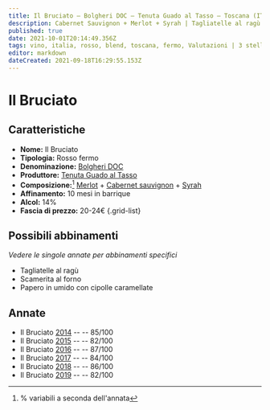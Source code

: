 ```yaml
---
title: Il Bruciato – Bolgheri DOC – Tenuta Guado al Tasso – Toscana (IT) – 20-24€ – 2★-3★
description: Cabernet Sauvignon + Merlot + Syrah | Tagliatelle al ragù – Scamerita al forno – Papero in umido con cipolle caramellate 
published: true
date: 2021-10-01T20:14:49.356Z
tags: vino, italia, rosso, blend, toscana, fermo, Valutazioni | 3 stelle, cabernet sauvignon, merlot, syrah, tagliatelle al ragù, Scamerita al forno, Papero in umido con cipolle caramellate, Prezzi | 20-24€
editor: markdown
dateCreated: 2021-09-18T16:29:55.153Z
---
```


# Il Bruciato

## Caratteristiche
- **Nome:** Il Bruciato
- **Tipologia:** Rosso fermo
- **Denominazione:** [Bolgheri DOC](/denominazioni/Italia/Toscana/DOC/Bolgheri)
- **Produttore:** [Tenuta Guado al Tasso](/produttori/Italia/Toscana/Tenuta-Guado-al-Tasso) 
- **Composizione:**[^1] [Merlot](/vitigni/Francia/bacca-nera/merlot) + [Cabernet sauvignon](/vitigni/Francia/bacca-nera/cabernet-sauvignon) + [Syrah](/vitigni/Francia/bacca-nera/syrah) 
- **Affinamento:** 10 mesi in barrique
- **Alcol:** 14%
- **Fascia di prezzo:** 20-24€
{.grid-list}




## Possibili abbinamenti
*Vedere le singole annate per abbinamenti specifici*

- Tagliatelle al ragù
- Scamerita al forno 
- Papero in umido con cipolle caramellate 

## Annate

- Il Bruciato [2014](vini/Italia/Toscana/Tenuta-Guado-al-Tasso/Il-Bruciato/2014) -- <span class="star-3"></span> -- 85/100
- Il Bruciato [2015](vini/Italia/Toscana/Tenuta-Guado-al-Tasso/Il-Bruciato/2015) -- <span class="star-2"></span> -- 82/100
- Il Bruciato [2016](vini/Italia/Toscana/Tenuta-Guado-al-Tasso/Il-Bruciato/2016) -- <span class="star-3"></span> -- 87/100 
- Il Bruciato [2017](vini/Italia/Toscana/Tenuta-Guado-al-Tasso/Il-Bruciato/2017) -- <span class="star-2"></span> -- 84/100
- Il Bruciato [2018](vini/Italia/Toscana/Tenuta-Guado-al-Tasso/Il-Bruciato/2018) -- <span class="star-3"></span> -- 86/100
- Il Bruciato [2019](vini/Italia/Toscana/Tenuta-Guado-al-Tasso/Il-Bruciato/2019) -- <span class="star-2"></span> -- 82/100

[^1]: % variabili a seconda dell'annata